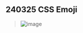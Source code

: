 ## 240325 CSS Emoji
>
> ![image](https://github.com/iamevans/2024_UI_Design/assets/75237020/b0a963ca-c6e3-4a01-8c8b-feca0a92193e)
